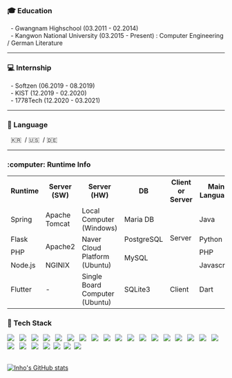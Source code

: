 <h3><b>&#127891; Education</b></h3>
 &nbsp; - Gwangnam Highschool (03.2011 - 02.2014)
<br>
 &nbsp; - Kangwon National University (03.2015 - Present)
  : Computer Engineering / German Literature
<p>
<p>

---
 
<h3><b>&#128187; Internship</b></h3>
 &nbsp; - Softzen (06.2019 - 08.2019)
<br>
 &nbsp; - KIST (12.2019 - 02.2020)
<br>
 &nbsp; - 1778Tech (12.2020 - 03.2021)
<p>
<p>

---

<h3><b>&#128215; Language</b></h3>
 &nbsp; &#127472;&#127479; &nbsp;/ 
  &#127482;&#127480; &nbsp;/ 
 &#127465;&#127466;
<br>

---

<h3><b>:computer: Runtime Info</b></h3>
<table>
  <th>Runtime</th>
  <th>Server (SW)</th>
  <th>Server (HW)</th>
  <th>DB</th>
  <th>Client or Server</th>
 <th>Main Language</th>
   
  <tr>
   <td>Spring</td>
   <td>Apache Tomcat</td>
   <td>Local Computer (Windows)</td>
   <td>Maria DB</td>
   <td rowspan='4'>Server</td>
   <td>Java</td>
  </tr>
  <tr>
   <td>Flask</td>
   <td rowspan='2'>Apache2</td>
   <td rowspan='3'>Naver Cloud Platform (Ubuntu)</td>
   <td>PostgreSQL</td>
 <td>Python</td>
  </tr>
  <tr>
   <td>PHP</td>
   <td rowspan='2'>MySQL</td>
 <td>PHP</td>
  </tr>
  <tr>
   <td>Node.js</td>
   <td>NGINIX</td>
 <td>Javascript</td>
  </tr>
  <tr>
   <td>Flutter</td>
   <td>-</td>
   <td>Single Board Computer (Ubuntu)</td>
   <td>SQLite3</td>
   <td>Client</td>
   <td>Dart</td>
  </tr>
</table>
<!-- 루비 항목 차후 추가 -->



<!--
<h3><b>🧭 Activities</b></h3>
-->

<h3><b>&#128296; Tech Stack</b></h3>
<p>
<p>
<img src="https://img.shields.io/badge/HTML5-E34F26?style=flat-square&logo=HTML5&logoColor=white"/></a> &nbsp
<img src="https://img.shields.io/badge/CSS3-1572B6?style=flat-square&logo=CSS3&logoColor=white"/></a> &nbsp
<img src="https://img.shields.io/badge/JavaScript-F7DF1E?style=flat-square&logo=JavaScript&logoColor=black"/></a> &nbsp
<img src="https://img.shields.io/badge/Java-007396?style=flat-square&logo=Java&logoColor=white"/></a> &nbsp
<img src="https://img.shields.io/badge/Python-3776AB?style=flat-square&logo=Python&logoColor=white"/></a> &nbsp
<img src="https://img.shields.io/badge/Apache-D22128?style=flat-square&logo=Apache&logoColor=white"/></a> &nbsp
<img src="https://img.shields.io/badge/PHP-777BB4?style=flat-square&logo=PHP&logoColor=white"/></a> &nbsp
<img src="https://img.shields.io/badge/MySQL-4479A1?style=flat-square&logo=MySQL&logoColor=white"/></a> &nbsp
<img src="https://img.shields.io/badge/PostgreSQL-336791?style=flat-square&logo=PostgreSQL&logoColor=white"/></a> &nbsp
<img src="https://img.shields.io/badge/SQLite-003B57?style=flat-square&logo=SQLite&logoColor=white"/></a> &nbsp
<img src="https://img.shields.io/badge/Bootstrap-7952B3?style=flat-square&logo=Bootstrap&logoColor=white"/></a> &nbsp
<img src="https://img.shields.io/badge/jQuery-0769AD?style=flat-square&logo=jQuery&logoColor=white"/></a> &nbsp
<img src="https://img.shields.io/badge/Dart-0175C2?style=flat-square&logo=Dart&logoColor=white"/></a> &nbsp
<img src="https://img.shields.io/badge/Flutter-02569B?style=flat-square&logo=Flutter&logoColor=white"/></a> &nbsp
<img src="https://img.shields.io/badge/Flask-000000?style=flat-square&logo=Flask&logoColor=white"/></a> &nbsp
<img src="https://img.shields.io/badge/Spring-6DB33F?style=flat-square&logo=Spring&logoColor=white"/></a> &nbsp
<img src="https://img.shields.io/badge/Jinja-B41717?style=flat-square&logo=Jinja&logoColor=white"/></a> &nbsp
<img src="https://img.shields.io/badge/Arduino-00979D?style=flat-square&logo=Arduino&logoColor=white"/></a> &nbsp
<img src="https://img.shields.io/badge/MariaDB-003545?style=flat-square&logo=MariaDB&logoColor=white"/></a> &nbsp
<img src="https://img.shields.io/badge/pandas-150458?style=flat-square&logo=pandas&logoColor=white"/></a> &nbsp
<img src="https://img.shields.io/badge/JSON-000000?style=flat-square&logo=JSON&logoColor=white"/></a> &nbsp
<img src="https://img.shields.io/badge/Notion-FFFFFF?style=flat-square&logo=Notion&logoColor=black"/></a>&nbsp
<img src="https://img.shields.io/badge/WordPress-21759B?style=flat-square&logo=Wordpress&logoColor=black"/></a>&nbsp
<img src="https://img.shields.io/badge/Wix-0C6EFC?style=flat-square&logo=Wix&logoColor=black"/></a>&nbsp
<img src="https://img.shields.io/badge/AndroidStudio-3DDC84?style=flat-square&logo=Android&logoColor=white"/></a>


<br>
<br>

<!--<h3><b>📌 Contacts</b></h3>

<br>
<br>-->
[![Inho's GitHub stats](https://github-readme-stats.vercel.app/api?username=inho0919&show_icons=true&theme=tokyonight)](https://github.com/inho0919/github-readme-stats)
